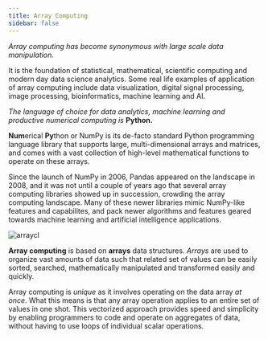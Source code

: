 ```yaml
---
title: Array Computing
sidebar: false
---
```

       
*Array computing has become synonymous with large scale data manipulation.*

It is the foundation of statistical, mathematical, scientific computing and modern day data science analytics. Some real life examples of application of array computing include data visualization, digital signal processing, image processing, bioinformatics, machine learning and AI.

*The language of choice for data analytics, machine learning and productive numerical computing is* **Python.**

**Num**erical **Py**thon or NumPy is its de-facto standard Python programming language library that supports large, multi-dimensional arrays and matrices, and comes with a vast collection of high-level mathematical functions to operate on these arrays.

Since the launch of NumPy in 2006, Pandas appeared on the landscape in 2008, and it was not until a couple of years ago that several array computing libraries showed up in succession, crowding the array computing landscape. Many of these newer libraries mimic NumPy-like features and capabilites, and pack newer algorithms and features geared towards machine learning and artificial intelligence applications.

<img src="/images/content_images/array_c_landscape.png" alt="arraycl" title="Array Computing Landscape">

**Array computing** is based on **arrays** data structures. *Arrays* are used to organize vast amounts of data such that related set of values can be easily sorted, searched, mathematically manipulated and transformed easily and quickly.

Array computing is *unique* as it involves operating on the data array *at once*. What this means is that any array operation applies to an entire set of values in one shot.  This vectorized approach provides speed and simplicity by enabling programmers to code and operate on aggregates of data, without having to use loops of individual scalar operations.
